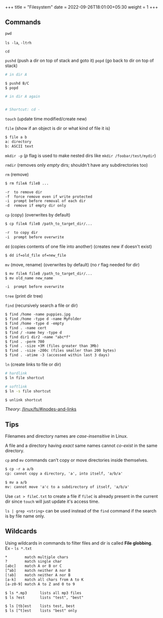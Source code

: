 +++
title = "Filesystem"
date =  2022-09-26T18:01:00+05:30
weight = 1
+++

## Commands
`pwd`

`ls -la`, `-ltrh`

`cd`

`pushd` (push a dir on top of stack and goto it)	`popd` (go back to dir on top of stack)

```sh
# in dir A

$ pushd B/C
$ popd

# in dir A again


# Shortcut: cd -
```

`touch` (update time modified/create new)

`file` (show if an object is dir or what kind of file it is)

```txt
$ file a b
a: directory
b: ASCII text
```

`mkdir -p` (_p_ flag is used to make nested dirs like `mkdir /foobar/test/mydir`)

`rmdir` (removes only _empty_ dirs; shouldn't have any subdirectories too)

`rm` (remove)
```txt
$ rm fileA fileB ...

-r	to remove dir
-f	force remove even if write protected
-i	prompt before removal of each dir
-d  remove if empty dir only
```

`cp` (copy) (overwrites by default)

```txt
$ cp fileA fileB /path_to_target_dir/...

-r	to copy dir
-i	prompt before overwrite
```

`dd` (copies contents of one file into another) (creates new if doesn't exist)
```txt
$ dd if=old_file of=new_file
```

`mv` (move, rename)  (overwrites by default) (no _r_ flag needed for dir)

```txt
$ mv fileA fileB /path_to_target_dir/...
$ mv old_name new_name

-i	prompt before overwrite
```

`tree` (print dir tree)

`find` (recursively search a file or dir)

```txt
$ find /home -name puppies.jpg
$ find /home -type d -name MyFolder
$ find /home -type d -empty
$ find . -name cert
$ find / -name hey -type d
$ find dir1 dir2 -name "abc*f"
$ find . -perm 700
$ find . -size +3M (files greater than 3Mb)
$ find . -size -200c (files smaller than 200 bytes)
$ find . -atime -3 (accessed within last 3 days)
```

`ln` (create links to file or dir)
```sh
# hardlink
$ ln file shortcut			

# softlink
$ ln -s file shortcut

$ unlink shortcut
```

_Theory_: [/linux/fs/#inodes-and-links](/linux/fs/#inodes-and-links)

## Tips

Filenames and directory names are _case-insensitive_ in Linux.

A file and a directory having _exact_ same names cannot _co-exist_ in the same directory.

`cp` and `mv` commands can't copy or move directories inside themselves.
```txt
$ cp -r a a/b
cp: cannot copy a directory, 'a', into itself, 'a/b/a'

$ mv a a/b
mv: cannot move 'a'c to a subdirectory of itself, 'a/b/a'
```

Use `cat > fileC.txt` to create a file if `fileC` is already present in the current dir since `touch` will just update it's access time.

`ls | grep <string>` can be used instead of the `find` command if the search is by file name only.


## Wildcards
Using wildcards in commands to filter files and dir is called **File globbing**. Ex - `ls *.txt`

```txt
*		 match multiple chars 
?		 match single char
[abc]	 match A or B or C
[^ab]	 match neither A nor B
[!ab]    match neither A nor B
[a-k]    match all chars from A to K
[a-z0-9] match A to Z and 0 to 9
```

```txt
$ ls *.mp3		lists all mp3 files
$ ls ?est 		lists "test", "best"

$ ls [tb]est	lists test, best
$ ls [^t]est 	lists "best" only
```